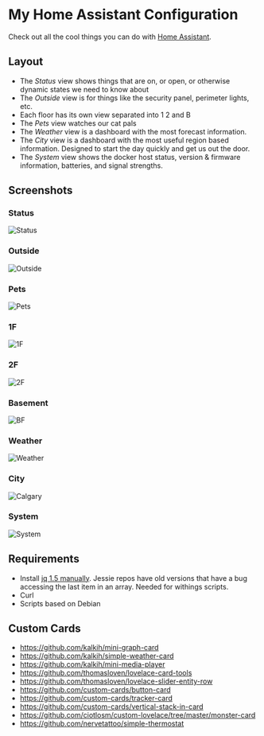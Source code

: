 # My Home Assistant Configuration
Check out all the cool things you can do with [Home Assistant](https://home-assistant.io/).

## Layout
- The *Status* view shows things that are on, or open, or otherwise dynamic states we need to know about
- The *Outside* view is for things like the security panel, perimeter lights, etc.
- Each floor has its own view separated into 1 2 and B
- The *Pets* view watches our cat pals
- The *Weather* view is a dashboard with the most forecast information.
- The *City* view is a dashboard with the most useful region based information. Designed to start the day quickly and get us out the door.
- The *System* view shows the docker host status, version & firmware information, batteries, and signal strengths.

## Screenshots
### Status
![Status](https://www.dropbox.com/s/44zs82n1el5entx/status.PNG?raw=1)
### Outside
![Outside](https://www.dropbox.com/s/6de2yt740tui38s/outside.PNG?raw=1)
### Pets
![Pets](https://www.dropbox.com/s/y24cwi4d9kyvq7d/pets.png?raw=1)
### 1F
![1F](https://www.dropbox.com/s/1qrztdywv4vlit2/1f.png?raw=1)
### 2F
![2F](https://www.dropbox.com/s/ablt91smnny837p/2f.PNG?raw=1)
### Basement
![BF](https://www.dropbox.com/s/yxtuqwuzb8ofd6n/bf.PNG?raw=1)
### Weather
![Weather](https://www.dropbox.com/s/y0ywfv9fs6z5m6j/weather.PNG?raw=1)
### City
![Calgary](https://www.dropbox.com/s/ng2ejh96jn8g52k/calgary.PNG?raw=1)
### System
![System](https://www.dropbox.com/s/tmg8tpoowa1brls/system.PNG?raw=1)

## Requirements
- Install [jq 1.5 manually](https://stedolan.github.io/jq/download/). Jessie repos have old versions that have a bug accessing the last item in an array. Needed for withings scripts.
- Curl
- Scripts based on Debian

## Custom Cards
- https://github.com/kalkih/mini-graph-card
- https://github.com/kalkih/simple-weather-card
- https://github.com/kalkih/mini-media-player
- https://github.com/thomasloven/lovelace-card-tools
- https://github.com/thomasloven/lovelace-slider-entity-row
- https://github.com/custom-cards/button-card
- https://github.com/custom-cards/tracker-card
- https://github.com/custom-cards/vertical-stack-in-card
- https://github.com/ciotlosm/custom-lovelace/tree/master/monster-card
- https://github.com/nervetattoo/simple-thermostat